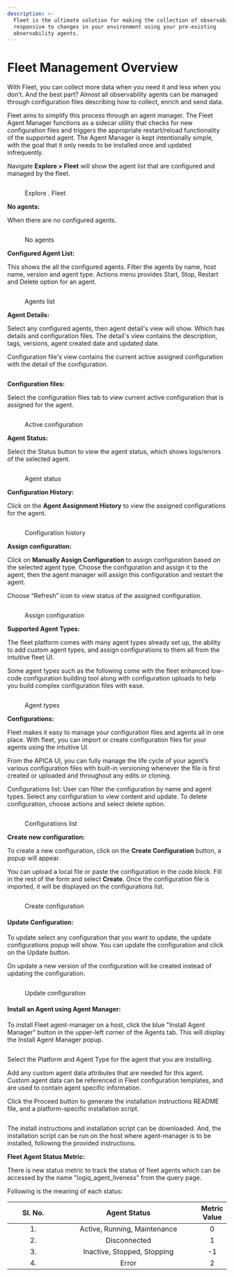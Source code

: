 ```yaml
---
description: >-
  Fleet is the ultimate solution for making the collection of observability data
  responsive to changes in your environment using your pre-existing
  observability agents.
---
```


# Fleet Management Overview

With Fleet, you can collect more data when you need it and less when you don’t. And the best part? Almost all observability agents can be managed through configuration files describing how to collect, enrich and send data.&#x20;

Fleet aims to simplify this process through an agent manager. The Fleet Agent Manager functions as a sidecar utility that checks for new configuration files and triggers the appropriate restart/reload functionality of the supported agent. The Agent Manager is kept intentionally simple, with the goal that it only needs to be installed once and updated infrequently.&#x20;

Navigate **Explore > Fleet** will show the agent list that are configured and managed by the fleet.

<figure><img src="../../.gitbook/assets/Screenshot from 2024-06-18 20-21-25.png" alt=""><figcaption><p>Explore . Fleet</p></figcaption></figure>

**No agents:**&#x20;

When there are no configured agents.

<figure><img src="../../.gitbook/assets/fleet_no_agents.png" alt=""><figcaption><p>No agents</p></figcaption></figure>

**Configured Agent List:**

This shows the all the configured agents. Filter the agents by name, host name, version and agent type. Actions menu provides Start, Stop, Restart and Delete option for an agent.

<figure><img src="../../.gitbook/assets/Screenshot from 2024-06-18 20-25-34.png" alt=""><figcaption><p>Agents list</p></figcaption></figure>

**Agent Details:**&#x20;

Select any configured agents, then agent detail's view will show. Which has details and configuration files. The detail's view contains the description, tags, versions, agent created date and updated date. &#x20;

Configuration file's view contains the current active assigned configuration with the detail of the configuration.

<figure><img src="../../.gitbook/assets/Screenshot from 2024-06-18 20-58-12.png" alt=""><figcaption></figcaption></figure>

**Configuration files:**

Select the configuration flies tab to view current active configuration that is assigned for the agent.

<figure><img src="../../.gitbook/assets/Screenshot from 2024-06-18 20-58-04.png" alt=""><figcaption><p>Active configuration</p></figcaption></figure>

**Agent Status:**

Select the Status button to view the agent status, which shows logs/errors of the selected agent.

<figure><img src="../../.gitbook/assets/Screenshot from 2024-06-18 21-00-31.png" alt=""><figcaption><p>Agent status</p></figcaption></figure>

**Configuration History:**

Click on the **Agent Assignment History** to view the assigned configurations for the agent.

<figure><img src="../../.gitbook/assets/Screenshot from 2024-06-18 21-06-14.png" alt=""><figcaption><p>Configuration history</p></figcaption></figure>

**Assign configuration:**

Click on **Manually Assign Configuration** to assign configuration based on the selected agent type. Choose the configuration and assign it to the agent, then the agent manager will assign this configuration and restart the agent.&#x20;

Choose “Refresh” icon to view status of the assigned configuration.&#x20;

<figure><img src="../../.gitbook/assets/Screenshot from 2024-06-18 21-07-58 (1).png" alt=""><figcaption><p>Assign configuration</p></figcaption></figure>

**Supported Agent Types:**

The fleet platform comes with many agent types already set up, the ability to add custom agent types, and assign configurations to them all from the intuitive fleet UI.&#x20;

Some agent types such as the following come with the fleet enhanced low-code configuration building tool along with configuration uploads to help you build complex configuration files with ease.&#x20;

<figure><img src="../../.gitbook/assets/fleet_agent_types.png" alt=""><figcaption><p>Agent types</p></figcaption></figure>

**Configurations:**

Fleet makes it easy to manage your configuration files and agents all in one place. With fleet, you can import or create configuration files for your agents using the intuitive UI.&#x20;

&#x20; From the APICA UI, you can fully manage the life cycle of your agent’s various configuration files with built-in versioning whenever the file is first created or uploaded and throughout any edits or cloning.&#x20;

Configurations list: User can filter the configuration by name and agent types. Select any configuration to view content and update. To delete configuration, choose actions and select delete option.&#x20;

<figure><img src="../../.gitbook/assets/Screenshot from 2024-06-18 21-12-21.png" alt=""><figcaption><p>Configurations list</p></figcaption></figure>

**Create new configuration:**

To create a new configuration, click on the **Create Configuration** button, a popup will appear. &#x20;

You can upload a local file or paste the configuration in the code block. Fill in the rest of the form and select **Create**.  Once the configuration file is imported, it will be displayed on the configurations list.&#x20;

<figure><img src="../../.gitbook/assets/Screenshot from 2024-06-18 21-14-24.png" alt=""><figcaption><p>Create configuration</p></figcaption></figure>

#### **Update Configuration:**

To update select any configuration that you want to update, the update configurations popup will show. You can update the configuration and click on the Update button. &#x20;

&#x20;On update a new version of the configuration will be created instead of updating the configuration.&#x20;

<figure><img src="../../.gitbook/assets/Screenshot from 2024-06-18 21-16-12.png" alt=""><figcaption><p>Update configuration</p></figcaption></figure>

#### Install an Agent using Agent Manager:

To install Fleet agent-manager on a host, click the blue "Install Agent Manager" button in the upper-left corner of the Agents tab. This will display the Install Agent Manager popup.

<figure><img src="../../.gitbook/assets/image.png" alt=""><figcaption></figcaption></figure>

Select the Platform and Agent Type for the agent that you are installing.

Add any custom agent data attributes that are needed for this agent. Custom agent data can be referenced in Fleet configuration templates, and are used to contain agent specific information.

Click the Proceed button to generate the installation instructions README file, and a platform-specific installation script.

<figure><img src="../../.gitbook/assets/image (1).png" alt=""><figcaption></figcaption></figure>

The install instructions and installation script can be downloaded. And, the installation script can be run on the host where agent-manager is to be installed, following the provided instructions.



**Fleet Agent Status Metric:**

There is new status metric to track the status of fleet agents which can be accessed by the name "logiq\_agent\_liveness" from the query page.&#x20;

Following is the meaning of each status:&#x20;

<table data-full-width="false"><thead><tr><th width="119" align="center">Sl. No.</th><th width="344" align="center">Agent Status</th><th align="center">Metric Value</th></tr></thead><tbody><tr><td align="center">1.</td><td align="center">Active, Running, Maintenance</td><td align="center">0</td></tr><tr><td align="center">2.</td><td align="center">Disconnected</td><td align="center">1</td></tr><tr><td align="center">3.</td><td align="center">Inactive, Stopped, Stopping</td><td align="center">-1</td></tr><tr><td align="center">4.</td><td align="center">Error</td><td align="center">2</td></tr></tbody></table>
